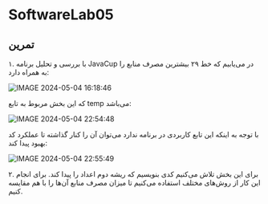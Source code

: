 # SoftwareLab05


## تمرین 
۱. با بررسی و تحلیل برنامه JavaCup در می‌یابیم که خط ۲۹ بیشترین مصرف منابع را به همراه دارد:

![IMAGE 2024-05-04 16:18:46](https://github.com/RamtinMoslemi/SoftwareLab05/assets/76493699/11cabd9f-974f-4aaa-91f1-5c9b9466e3ce)

که این بخش مربوط به تابع temp می‌باشد:

![IMAGE 2024-05-04 22:54:48](https://github.com/RamtinMoslemi/SoftwareLab05/assets/76493699/61f2e85e-94cf-4cfc-a789-2a8baa5fbfe7)

با توجه به اینکه این تابع کاربردی در برنامه ندارد می‌توان آن را کنار گذاشته تا عملکرد کد بهبود پیدا کند:

![IMAGE 2024-05-04 22:55:49](https://github.com/RamtinMoslemi/SoftwareLab05/assets/76493699/0a953a5c-96ed-4e84-8ae2-88baab6e0eb3)


۲. برای این بخش تلاش می‌کنیم کدی بنویسیم که ریشه دوم اعداد را پیدا کند. برای انجام این کار از روش‌های مختلف استفاده می‌کنیم تا میزان مصرف منابع آن‌ها را با هم مقایسه کنیم.
